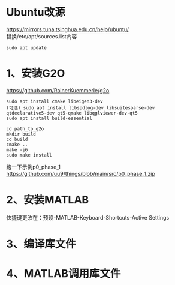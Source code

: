 # Ubuntu改源
https://mirrors.tuna.tsinghua.edu.cn/help/ubuntu/  
替换/etc/apt/sources.list内容   

    sudo apt update


# 1、安装G2O
https://github.com/RainerKuemmerle/g2o

    sudo apt install cmake libeigen3-dev  
    (可选) sudo apt install libspdlog-dev libsuitesparse-dev qtdeclarative5-dev qt5-qmake libqglviewer-dev-qt5  
    sudo apt install build-essential  
    
    cd path_to_g2o  
    mkdir build  
    cd build  
    cmake ..  
    make -j6  
    sudo make install

跑一下示例p0_phase_1  
https://github.com/uu9/things/blob/main/src/p0_phase_1.zip  

# 2、安装MATLAB
快捷键更改在：预设-MATLAB-Keyboard-Shortcuts-Active Settings  

# 3、编译库文件

# 4、MATLAB调用库文件

